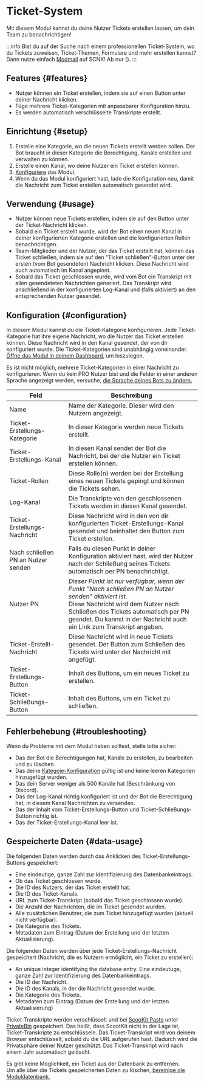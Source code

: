 # Ticket-System

Mit diesem Modul kannst du deine Nutzer Tickets erstellen lassen, um dein Team zu benachrichtigen!

<ModuleOverview moduleName="tickets" />

:::info
Bist du auf der Suche nach einem professionellen Ticket-System, wo du Tickets zuweisen, Ticket-Themen, Formulare und mehr erstellen kannst?
Dann nutze einfach [Modmail](https://modmail.net) auf SCNX!
Ab nur <PlanPrice plan="ACTIVE_GUILD" type="MONTHLY"/> (<PlanPrice plan="ACTIVE_GUILD" type="YEARLY"/>).
:::

## Features {#features}

* Nutzer können ein Ticket erstellen, indem sie auf einen Button unter deiner Nachricht klicken.
* Füge mehrere Ticket-Kategorien mit anpassbarer Konfiguration hinzu.
* Es werden automatisch verschlüsselte Transkripte erstellt.

## Einrichtung {#setup}

1. Erstelle eine Kategorie, wo die neuen Tickets erstellt werden sollen. Der Bot braucht in dieser Kategorie die Berechtigung, Kanäle erstellen und verwalten zu können.
2. Erstelle einen Kanal, wo deine Nutzer ein Ticket erstellen können.
3. [Konfiguriere](#configuration) das Modul.
4. Wenn du das Modul konfiguriert hast, lade die Konfiguration neu, damit die Nachricht zum Ticket erstellen automatisch gesendet wird.

## Verwendung {#usage}

* Nutzer können neue Tickets erstellen, indem sie auf den Button unter der Ticket-Nachricht klicken.
* Sobald ein Ticket erstellt wurde, wird der Bot einen neuen Kanal in deiner konfigurierten Kategorie erstellen und die konfigurierten Rollen benachrichtigen.
* Team-Mitglieder und der Nutzer, der das Ticket erstellt hat, können das Ticket schließen, 
  indem sie auf den "Ticket schließen"-Button unter der ersten (vom Bot gesendeten) Nachricht klicken. Diese Nachricht wird auch automatisch im Kanal angepinnt.
* Sobald das Ticket geschlossen wurde, wird vom Bot ein Transkript mit allen gesendeteten Nachrichten generiert.
  Das Transkript wird anschließend in der konfigurierten Log-Kanal und (falls aktiviert) an den entsprechenden Nutzer gesendet.

## Konfiguration {#configuration}

In diesem Modul kannst du die Ticket-Kategorie konfigurieren. Jede Ticket-Kategorie hat ihre eigene Nachricht, wo die Nutzer das Ticket erstellen können. Diese Nachricht wird in den Kanal gesendet, der von dir konfiguriert wurde.
Die Ticket-Kategorien sind unabhängig voneinander. [Öffne das Modul in deinem Dashboard](https://scnx.app/de/glink?page=bot/configuration?file=tickets|config), um loszulegen.

Es ist nicht möglich, mehrere Ticket-Kategorien in einer Nachricht zu konfigurieren. Wenn du kein PRO Nutzer bist und die Felder in einer anderen Sprache angezeigt werden, 
versuche, [die Sprache deines Bots zu ändern.](./../../../scnx/guilds/bots#bot-language)

| Feld                                 | Beschreibung                                                                                                                                                                                                                                                          |
|--------------------------------------|---------------------------------------------------------------------------------------------------------------------------------------------------------------------------------------------------------------------------------------------------------------------- |
| Name                                 | Name der Kategorie. Dieser wird den Nutzern angezeigt.                                                                                                                                                                                                                |
| Ticket-Erstellungs-Kategorie         | In dieser Kategorie werden neue Tickets erstellt.                                                                                                                                                                                                                     |
| Ticket-Erstellungs-Kanal             | In diesen Kanal sendet der Bot die Nachricht, bei der die Nutzer ein Ticket erstellen können.                                                                                                                                                                         |
| Ticket-Rollen                        | Diese Rolle(n) werden bei der Erstellung eines neuen Tickets gepingt und können die Tickets sehen.                                                                                                                                                                    |
| Log-Kanal                            | Die Transkripte von den geschlossenen Tickets werden in diesen Kanal gesendet.                                                                                                                                                                                        |
| Ticket-Erstellungs-Nachricht         | Diese Nachricht wird in den von dir konfigurierten Ticket-Erstellungs-Kanal gesendet und beinhaltet den Button zum Ticket erstellen.                                                                                                                                  |
| Nach schließen PN an Nutzer senden   | Falls du diesen Punkt in deiner Konfiguration aktiviert hast, wird der Nutzer nach der Schließung seines Tickets automatisch per PN benachrichtigt.                                                                                                                   |                                                                               |
| Nutzer PN                            | <i>Dieser Punkt ist nur verfügbar, wenn der Punkt "Nach schließen PN an Nutzer senden" aktiviert ist.</i><br/>Diese Nachricht wird dem Nutzer nach Schließen des Tickets automatisch per PN gesndet. Du kannst in der Nachricht auch ein Link zum Transkript angeben. |
| Ticket-Erstellt-Nachricht            | Diese Nachricht wird in neue Tickets gesendet. Der Button zum Schließen des Tickets wird unter der Nachricht mit angefügt.                                                                                                                                            |
| Ticket-Erstellungs-Button            | Inhalt des Buttons, um ein neues Ticket zu erstellen.                                                                                                                                                                                                                 |
| Ticket-Schließungs-Button            | Inhalt des Buttons, um ein Ticket zu schließen.                                                                                                                                                                                                                       |

## Fehlerbehebung {#troubleshooting}

Wenn du Probleme mit dem Modul haben solltest, stelle bitte sicher:

* Das der Bot die Berechtigungen hat, Kanäle zu erstellen, zu bearbeiten und zu löschen.
* Das deine [Kategoie-Konfiguration](#configuration) gültig ist und keine leeren Kategorien hinzugefügt wurden.
* Das dein Server weniger als 500 Kanäle hat (Beschränkung von Discord).
* Das der Log-Kanal richtig konfiguriert ist und der Bot die Berechtigung hat, in diesem Kanal Nachrichten zu versenden.
* Das der Inhalt vom Ticket-Erstellungs-Button und Ticket-Schließungs-Button richtig ist.
* Das der Ticket-Erstellungs-Kanal leer ist.

## Gespeicherte Daten {#data-usage}

Die folgenden Daten werden durch das Anklicken des Ticket-Erstellungs-Buttons gespeichert:

* Eine eindeutige, ganze Zahl zur Identifizierung des Datenbankeintrags.
* Ob das Ticket geschlossen wurde.
* Die ID des Nutzers, der das Ticket erstellt hat.
* Die ID des Ticket-Kanals.
* URL zum Ticket-Transkript (sobald das Ticket geschlossen wurde).
* Die Anzahl der Nachrichten, die im Ticket gesendet wurden.
* Alle zusätzlichen Benutzer, die zum Ticket hinzugefügt wurden (aktuell nicht verfügbar).
* Die Kategorie des Tickets.
* Metadaten zum Eintrag (Datum der Erstellung und der letzten Aktualisierung).

Die folgenden Daten werden über jede Ticket-Erstellungs-Nachricht gespeichert (Nachricht, die es Nutzern ermöglicht, ein Ticket zu erstellen):

* An unique integer identifying the database entry. Eine eindeutuge, ganze Zahl zur Identifizierung des Datenbankeintrags.
* Die ID der Nachricht.
* Die ID des Kanals, in der die Nachricht gesendet wurde.
* Die Kategorie des Tickets.
* Metadaten zum Eintrag (Datum der Erstellung und der letzten Aktualisierung)

Ticket-Transkripte werden verschlüsselt und bei [ScooKit Paste](https://paste.scootkit.net) unter [PrivateBin](https://github.com/PrivateBin/PrivateBin) gespeichert.
Das heißt, dass ScootKit nicht in der Lage ist, Ticket-Transkripte zu entschlüsseln. Das Ticket-Transkript wird von deinem Browser entschlüsselt, sobald du die URL aufgerufen hast.
Dadurch wird die Privatsphäre deiner Nutzer geschützt. Das Ticket-Transkript wird nach einem Jahr automatisch gelöscht.

Es gibt keine Möglichkeit, ein Ticket aus der Datenbank zu entfernen.  
Um alle über die Tickets gespeicherten Daten zu löschen, [bereinige die Moduldatenbank.](./../../additional-features#reset-module-database)
